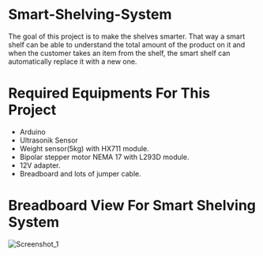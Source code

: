 # Smart-Shelving-System
The goal of this project is to make the shelves smarter. That way a smart shelf can be able to understand the total amount of the product on it and when the customer takes an item from the shelf, the smart shelf can automatically replace it with a new one.
# Required Equipments For This Project
* Arduino
* Ultrasonik Sensor
* Weight sensor(5kg) with HX711 module.
* Bipolar stepper motor NEMA 17 with L293D module.
* 12V adapter.
* Breadboard and lots of jumper cable.
# Breadboard View For Smart Shelving System
![Screenshot_1](https://user-images.githubusercontent.com/45359225/150688283-ab0bb14b-7530-4b67-a26c-645d4c1376bd.png)


